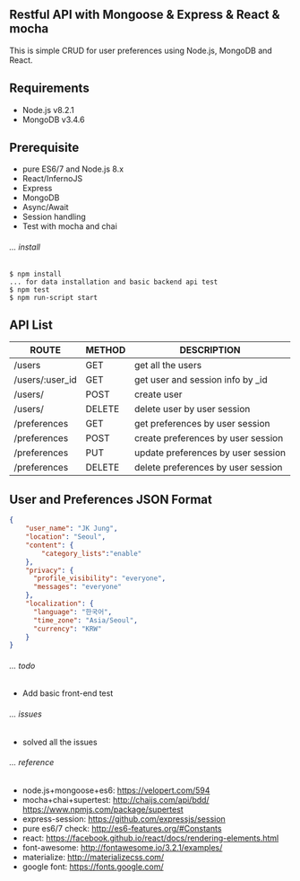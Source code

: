 ## Restful API with Mongoose & Express & React & mocha

This is simple CRUD for user preferences using Node.js, MongoDB and React.

## Requirements
* Node.js v8.2.1
* MongoDB v3.4.6

## Prerequisite

* pure ES6/7 and Node.js 8.x
* React/InfernoJS
* Express
* MongoDB
* Async/Await
* Session handling
* Test with mocha and chai

###### ... install
```
$ npm install
... for data installation and basic backend api test
$ npm test  
$ npm run-script start
```

## API List
| ROUTE                     | METHOD | DESCRIPTION                        |
|---------------------------|--------|------------------------------------|
| /users                    | GET    | get all the users                  |
| /users/:user_id           | GET    | get user and session info by _id   |
| /users/                   | POST   | create user                        |
| /users/                   | DELETE | delete user by user session        |
| /preferences              | GET    | get preferences by user session    |
| /preferences              | POST   | create preferences by user session |
| /preferences              | PUT    | update preferences by user session |
| /preferences              | DELETE | delete preferences by user session |

## User and Preferences JSON Format
```json
{
    "user_name": "JK Jung",
    "location": "Seoul",
    "content": {
        "category_lists":"enable"
    },
    "privacy": {
      "profile_visibility": "everyone",
      "messages": "everyone"
    },
    "localization": {
      "language": "한국어",
      "time_zone": "Asia/Seoul",
      "currency": "KRW"
    }
}
```
###### ... todo

* Add basic front-end test

###### ... issues

* solved all the issues

###### ... reference
* node.js+mongoose+es6: https://velopert.com/594
* mocha+chai+supertest: http://chaijs.com/api/bdd/  https://www.npmjs.com/package/supertest
* express-session: https://github.com/expressjs/session
* pure es6/7 check: http://es6-features.org/#Constants
* react: https://facebook.github.io/react/docs/rendering-elements.html
* font-awesome: http://fontawesome.io/3.2.1/examples/
* materialize: http://materializecss.com/
* google font: https://fonts.google.com/
